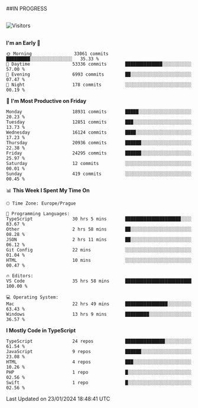 ##IN PROGRESS
##
![Visitors](https://komarev.com/ghpvc/?username=petrbui&style=for-the-badge&label=Visitors+👀)



##
<!--
[![My GitHub stats](https://github-readme-stats.vercel.app/api?username=petrbui&theme=github_dark)](https://github.com/anuraghazra/github-readme-stats)

[![My wakatime stats](https://github-readme-stats.vercel.app/api/wakatime?username=petrbui&theme=github_dark)](https://github.com/anuraghazra/github-readme-stats)
-->
<!--START_SECTION:waka-->
**I'm an Early 🐤** 

```text
🌞 Morning                33061 commits       █████████░░░░░░░░░░░░░░░░   35.33 % 
🌆 Daytime                53336 commits       ██████████████░░░░░░░░░░░   57.00 % 
🌃 Evening                6993 commits        ██░░░░░░░░░░░░░░░░░░░░░░░   07.47 % 
🌙 Night                  178 commits         ░░░░░░░░░░░░░░░░░░░░░░░░░   00.19 % 
```
📅 **I'm Most Productive on Friday** 

```text
Monday                   18931 commits       █████░░░░░░░░░░░░░░░░░░░░   20.23 % 
Tuesday                  12851 commits       ███░░░░░░░░░░░░░░░░░░░░░░   13.73 % 
Wednesday                16124 commits       ████░░░░░░░░░░░░░░░░░░░░░   17.23 % 
Thursday                 20936 commits       ██████░░░░░░░░░░░░░░░░░░░   22.38 % 
Friday                   24295 commits       ██████░░░░░░░░░░░░░░░░░░░   25.97 % 
Saturday                 12 commits          ░░░░░░░░░░░░░░░░░░░░░░░░░   00.01 % 
Sunday                   419 commits         ░░░░░░░░░░░░░░░░░░░░░░░░░   00.45 % 
```


📊 **This Week I Spent My Time On** 

```text
🕑︎ Time Zone: Europe/Prague

💬 Programming Languages: 
TypeScript               30 hrs 5 mins       █████████████████████░░░░   83.67 % 
Other                    2 hrs 58 mins       ██░░░░░░░░░░░░░░░░░░░░░░░   08.28 % 
JSON                     2 hrs 11 mins       ██░░░░░░░░░░░░░░░░░░░░░░░   06.12 % 
Git Config               22 mins             ░░░░░░░░░░░░░░░░░░░░░░░░░   01.04 % 
HTML                     10 mins             ░░░░░░░░░░░░░░░░░░░░░░░░░   00.47 % 

🔥 Editors: 
VS Code                  35 hrs 58 mins      █████████████████████████   100.00 % 

💻 Operating System: 
Mac                      22 hrs 49 mins      ████████████████░░░░░░░░░   63.43 % 
Windows                  13 hrs 9 mins       █████████░░░░░░░░░░░░░░░░   36.57 % 
```

**I Mostly Code in TypeScript** 

```text
TypeScript               24 repos            ███████████████░░░░░░░░░░   61.54 % 
JavaScript               9 repos             ██████░░░░░░░░░░░░░░░░░░░   23.08 % 
HTML                     4 repos             ███░░░░░░░░░░░░░░░░░░░░░░   10.26 % 
PHP                      1 repo              █░░░░░░░░░░░░░░░░░░░░░░░░   02.56 % 
Swift                    1 repo              █░░░░░░░░░░░░░░░░░░░░░░░░   02.56 % 
```




 Last Updated on 23/01/2024 18:48:41 UTC
<!--END_SECTION:waka-->
